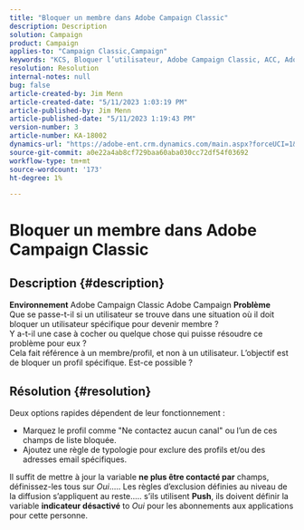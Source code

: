 ```yaml
---
title: "Bloquer un membre dans Adobe Campaign Classic"
description: Description
solution: Campaign
product: Campaign
applies-to: "Campaign Classic,Campaign"
keywords: "KCS, Bloquer l’utilisateur, Adobe Campaign Classic, ACC, Adobe Campaign, Comment"
resolution: Resolution
internal-notes: null
bug: false
article-created-by: Jim Menn
article-created-date: "5/11/2023 1:03:19 PM"
article-published-by: Jim Menn
article-published-date: "5/11/2023 1:19:43 PM"
version-number: 3
article-number: KA-18002
dynamics-url: "https://adobe-ent.crm.dynamics.com/main.aspx?forceUCI=1&pagetype=entityrecord&etn=knowledgearticle&id=8a14cb2e-fcef-ed11-8849-6045bd006295"
source-git-commit: a0e22a4ab8cf729baa60aba030cc72df54f03692
workflow-type: tm+mt
source-wordcount: '173'
ht-degree: 1%

---
```


# Bloquer un membre dans Adobe Campaign Classic

## Description {#description}


<b>Environnement</b>
Adobe Campaign Classic Adobe Campaign
<b>Problème</b>
<br>Que se passe-t-il si un utilisateur se trouve dans une situation où il doit bloquer un utilisateur spécifique pour devenir membre ?
<br>Y a-t-il une case à cocher ou quelque chose qui puisse résoudre ce problème pour eux ?
<br>Cela fait référence à un membre/profil, et non à un utilisateur. L’objectif est de bloquer un profil spécifique. Est-ce possible ?



## Résolution {#resolution}


Deux options rapides dépendent de leur fonctionnement :

- Marquez le profil comme &quot;Ne contactez aucun canal&quot; ou l’un de ces champs de liste bloquée.
- Ajoutez une règle de typologie pour exclure des profils et/ou des adresses email spécifiques.




Il suffit de mettre à jour la variable <b>ne plus être contacté par</b> champs, définissez-les tous sur *Oui*..... Les règles d’exclusion définies au niveau de la diffusion s’appliquent au reste..... s’ils utilisent <b>Push</b>, ils doivent définir la variable <b>indicateur désactivé</b> to *Oui* pour les abonnements aux applications pour cette personne.
